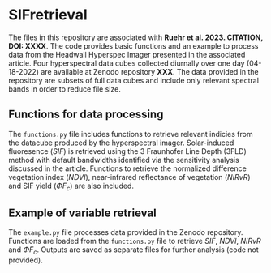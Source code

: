# SIFretrieval
The files in this repository are associated with **Ruehr et al. 2023. CITATION, DOI: XXXX**. The code provides basic functions and an example to process data from the Headwall Hyperspec Imager presented in the associated article. Four hyperspectral data cubes collected diurnally over one day (04-18-2022) are available at Zenodo repository **XXX**. The data provided in the repository are subsets of full data cubes and include only relevant spectral bands in order to reduce file size.

## Functions for data processing
The `functions.py` file includes functions to retrieve relevant indicies from the datacube produced by the hyperspectral imager. Solar-induced fluoresence ($SIF$) is retrieved using the 3 Fraunhofer Line Depth (3FLD) method with default bandwidths identified via the sensitivity analysis discussed in the article. Functions to retrieve the normalized difference vegetation index ($NDVI$), near-infrared reflectance of vegetation ($NIRvR$) and SIF yield ($\Phi F_{c}$) are also included. 

## Example of variable retrieval
The `example.py` file processes data provided in the Zenodo repository. Functions are loaded from the `functions.py` file to retrieve $SIF$, $NDVI$, $NIRvR$ and $\Phi F_{c}$. Outputs are saved as separate files for further analysis (code not provided). 
